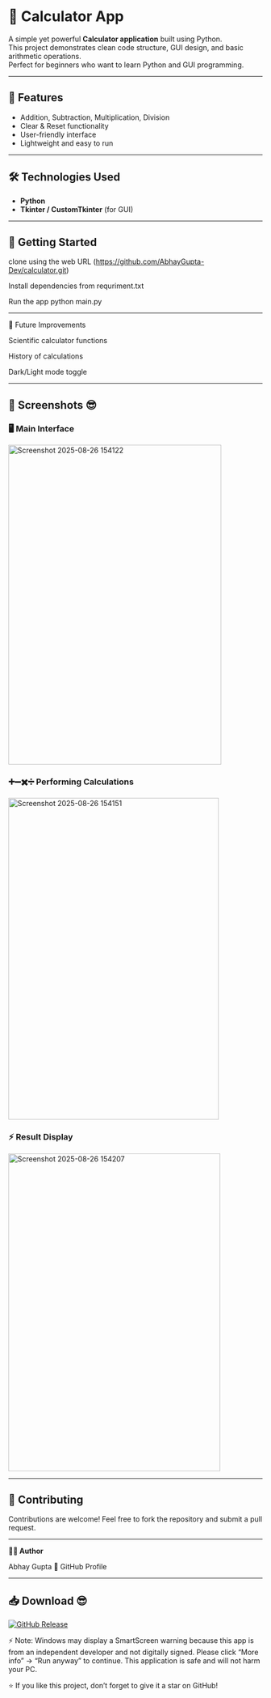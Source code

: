 # 🧮 Calculator App

A simple yet powerful **Calculator application** built using Python.  
This project demonstrates clean code structure, GUI design, and basic arithmetic operations.  
Perfect for beginners who want to learn Python and GUI programming.

---

## 🚀 Features
- Addition, Subtraction, Multiplication, Division  
- Clear & Reset functionality  
- User-friendly interface  
- Lightweight and easy to run  

---

## 🛠️ Technologies Used
- **Python**  
- **Tkinter / CustomTkinter** (for GUI)

---

## 🚀 Getting Started

clone using the web URL (https://github.com/AbhayGupta-Dev/calculator.git)

Install dependencies from requriment.txt

Run the app python main.py


---

📌 Future Improvements

Scientific calculator functions

History of calculations

Dark/Light mode toggle

---

## 📸 Screenshots 😎

### 🖥️ Main Interface

<img width="422" height="632" alt="Screenshot 2025-08-26 154122" src="https://github.com/user-attachments/assets/1685bac7-77ac-4457-9bb6-1e640919d2b7" />

### ➕➖✖️➗ Performing Calculations

<img width="417" height="636" alt="Screenshot 2025-08-26 154151" src="https://github.com/user-attachments/assets/7a5a68fd-dd61-4432-8060-620178fded7d" />

### ⚡ Result Display

<img width="420" height="628" alt="Screenshot 2025-08-26 154207" src="https://github.com/user-attachments/assets/e0aa1b4b-aae0-42af-82f1-cc9103bf1466" />

---

## 🤝 Contributing

Contributions are welcome! Feel free to fork the repository and submit a pull request.

---

**🧑‍💻 Author**

Abhay Gupta
🔗 GitHub Profile

----

## 📥 Download 😎

[![GitHub Release](https://img.shields.io/github/v/release/AbhayGupta-Dev/calculator?style=for-the-badge&logo=github)](https://github.com/AbhayGupta-Dev/calculator/releases/latest)

⚡ Note: Windows may display a SmartScreen warning because this app is from an independent developer and not digitally signed. Please click “More info” → “Run anyway” to continue. This application is safe and will not harm your PC.


⭐ If you like this project, don’t forget to give it a star on GitHub!
